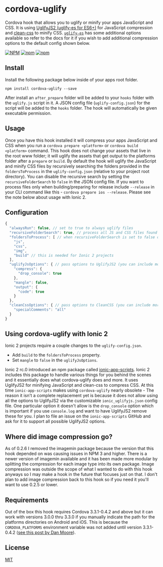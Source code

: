 # cordova-uglify

Cordova hook that allows you to uglify or minify your apps JavaScript and CSS.  It is using [UglifyJS2 (uglify-es for ES6+)](https://github.com/mishoo/UglifyJS2/tree/harmony) for JavaScript compression and [clean-css](https://github.com/GoalSmashers/clean-css) to minify CSS.  [`uglify-es`](https://github.com/mishoo/UglifyJS2/tree/harmony) has some additional options available so refer to the docs for it if you wish to add additional compression options to the default config shown below.

[![NPM](https://nodei.co/npm/cordova-uglify.png?downloads=true&stars=true)](https://nodei.co/npm/cordova-uglify/)
[![npm](https://img.shields.io/npm/dw/localeval.svg)](https://github.com/rossmartin/cordova-uglify)
[![npm](https://img.shields.io/npm/dm/localeval.svg)](https://github.com/rossmartin/cordova-uglify)

## Install
Install the following package below inside of your apps root folder.
```
npm install cordova-uglify --save
```
After install an `after_prepare` folder will be added to your `hooks` folder with the `uglify.js` script in it.  A JSON config file (`uglify-config.json`) for the script will be added to the `hooks` folder.  The hook will automatically be given executable permission.

## Usage
Once you have this hook installed it will compress your apps JavaScript and CSS when you run a `cordova prepare <platform>` or `cordova build <platform>` command.  This hook does not change your assets that live in the root www folder; it will uglify the assets that get output to the platforms folder after a `prepare` or `build`.  By default the hook will uglify the JavaScript and minify CSS files by recursively searching the folders provided in the `foldersToProcess` in the `uglify-config.json` (relative to your project root directory).  You can disable the recursive search by setting the `recursiveFolderSearch` to `false` in the JSON config file.  If you want to process files only when building/preparing for release include `--release` in your CLI command like this - `cordova prepare ios --release`.  Please see the note below about usage with Ionic 2.

## Configuration
```javascript
{
  "alwaysRun": false, // set to true to always uglify files
  "recursiveFolderSearch": true, // process all JS and CSS files found in foldersToProcess
  "foldersToProcess": [ // when recursiveFolderSearch is set to false only files in these directories will be processed
    "js",
    "css",
    "img",
    "build" // this is needed for Ionic 2 projects
  ],
  "uglifyJsOptions": { // pass options to UglifyJS2 (you can include more than these below)
    "compress": {
      "drop_console": true
    },
    "mangle": false,
    "output": {
      "code": true
    }
  },
  "cleanCssOptions": { // pass options to CleanCSS (you can include more than these below)
    "specialComments": "all"
  }
}
```

## Using cordova-uglify with Ionic 2
Ionic 2 projects require a couple changes to the `uglify-config.json`.
* Add `build` to the `foldersToProcess` property.
* Set `mangle` to `false` in the `uglifyJsOptions`.

Ionic 2 rc.0 introduced an npm package called [ionic-app-scripts](https://github.com/driftyco/ionic-app-scripts).  Ionic 2 includes this package to handle various things for you behind the scenes and it essentially does what cordova-uglify does and more.  It uses UglifyJS2 for minifying JavaScript and clean-css to compress CSS.  At this time `ionic-app-scripts` makes using `cordova-uglify` nearly obsolete - The reason it isn't a complete replacement yet is because it does not allow using all the options to UglifyJS2 via the customizable `ionic_uglifyjs.json` config file.  One particular option it doesn't allow is the `drop_console` option which is important if you use `console.log` and want to have UglifyJS2 remove these for you.  I plan to file an issue on the `ionic-app-scripts` GitHub and ask for it to support all possible UglifyJS2 options.

## Where did image compression go?
As of 0.2.6 I removed the imagemin package because the version that this hook depended on was causing issues in NPM 3 and higher.  There is a newer version of imagemin available and it has been made more modular by splitting the compression for each image type into its own package.  Image compression was outside the scope of what I wanted to do with this hook anyways so I may make a hook in the future that focuses just on that.  I don't plan to add image compression back to this hook so if you need it you'll want to use 0.2.5 or lower.

## Requirements
Out of the box this hook requires Cordova 3.3.1-0.4.2 and above but it can work with versions 3.0.0 thru 3.3.0 if you manually indicate the path for the platforms directories on Android and iOS.  This is because the `CORDOVA_PLATFORMS` environment variable was not added until version 3.3.1-0.4.2 ([see this post by Dan Moore](http://www.mooreds.com/wordpress/archives/1425)).

## License
[MIT](https://github.com/rossmartin/cordova-uglify/blob/master/LICENSE)
